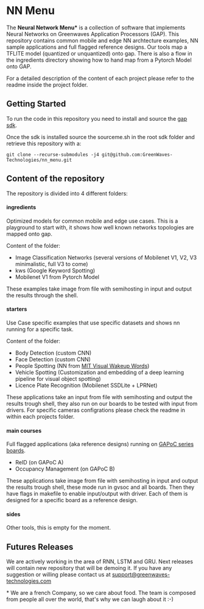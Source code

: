# NN Menu

The **Neural Network Menu\*** is a collection of software that implements Neural Networks on Greenwaves Application Processors (GAP). This repository contains common mobile and edge NN archtecture examples, NN sample applications and full flagged reference designs. Our tools map a TFLITE model (quantized or unquantized) onto gap. There is also a flow in the ingredients directory showing how to hand map from a Pytorch Model onto GAP. 

For a detailed description of the content of each project please refer to the readme inside the project folder. 

## Getting Started 

To run the code in this repository you need to install and source the [gap sdk](https://github.com/GreenWaves-Technologies/gap_sdk).

Once the sdk is installed source the sourceme.sh in the root sdk folder and retrieve this repository with a:

```
git clone --recurse-submodules -j4 git@github.com:GreenWaves-Technologies/nn_menu.git
```

## Content of the repository 

The repository is divided into 4 different folders:

#### **ingredients**
Optimized models for common mobile and edge use cases. This is a playground to start with, it shows how well known networks topologies are mapped onto gap.

Content of the folder:
- Image Classification Networks (several versions of Mobilenet V1, V2, V3 minimalistic, full V3 to come)
- kws (Google Keyword Spotting)
- Mobilenet V1 from Pytorch Model

These examples take image from file with semihosting in input and output the results through the shell.

#### **starters**
Use Case specific examples that use specific datasets and shows nn running for a specific task. 

Content of the folder:
- Body Detection (custom CNN) 
- Face Detection (custom CNN) 
- People Spotting (NN from [MIT Visual Wakeup Words](https://github.com/mit-han-lab/VWW))
- Vehicle Spotting (Customization and embedding of a deep learning pipeline for visual object spotting)
- Licence Plate Recognition (Mobilenet SSDLite + LPRNet)

These applications take an input from file with semihosting and output the results trough shell, they also run on our boards to be tested with input from drivers. For specific cameras configrations please check the readme in within each projects folder.  

#### **main courses**
Full flagged applications (aka reference designs) running on [GAPoC series boards](https://greenwaves-technologies.com/store/).

- ReID (on GAPoC A)
- Occupancy Management (on GAPoC B)

These applications take image from file with semihosting in input and output the results trough shell, these mode run in gvsoc and all boards. Then they have flags in makefile to enable input/output with driver. Each of them is designed for a specific board as a reference design. 


#### **sides**

Other tools, this is empty for the moment.


## Futures Releases

We are actively working in the area of RNN, LSTM and GRU. Next releases will contain new repository that will be demoing it. If you have any suggestion or willing please contact us at <support@greenwaves-technologies.com>


\* We are a french Company, so we care about food. The team is composed from people all over the world, that's why we can laugh about it :-) 
